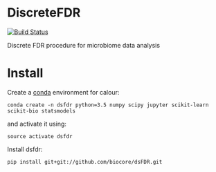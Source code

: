 # DiscreteFDR
[![Build Status](https://travis-ci.org/biocore/dsFDR.svg?branch=master)](https://travis-ci.org/biocore/dsFDR)

Discrete FDR procedure for microbiome data analysis

Install
=======
Create a [conda](http://conda.pydata.org/docs/install/quick.html) environment for calour:
```
conda create -n dsfdr python=3.5 numpy scipy jupyter scikit-learn scikit-bio statsmodels
```

and activate it using:
```
source activate dsfdr
```

Install dsfdr:
```
pip install git+git://github.com/biocore/dsFDR.git



